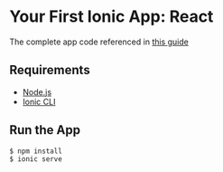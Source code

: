 # Your First Ionic App: React

The complete app code referenced in [this guide](https://ionicframework.com/docs/react/your-first-app)

## Requirements

* [Node.js](https://nodejs.org/en/)
* [Ionic CLI](https://ionicframework.com/docs/cli)

## Run the App

```
$ npm install
$ ionic serve
```

